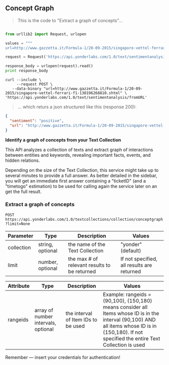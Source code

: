 ## Concept Graph 

> This is the code to "Extract a graph of concepts"...

```python

from urllib2 import Request, urlopen

values = """
url=http://www.gazzetta.it/Formula-1/20-09-2015/singapore-vettel-ferrari-f1-130196268810.shtml"""

request = Request('https://api.yonderlabs.com/1.0/text/sentimentanalysis/fromURL', data=values)

response_body = urlopen(request).read()
print response_body
```

```shell
curl --include \
     --request POST \
   --data-binary "url=http://www.gazzetta.it/Formula-1/20-09-2015/singapore-vettel-ferrari-f1-130196268810.shtml" \
'https://api.yonderlabs.com/1.0/text/sentimentanalysis/fromURL'
```



>... which returs a json structured like this (response 200):

```json
{
  "sentiment": "positive",
  "url": "http://www.gazzetta.it/Formula-1/20-09-2015/singapore-vettel-ferrari-f1-130196268810.shtml"
}
```




**Identify a graph of concepts from your Text Collection**

This API analyzes a collection of texts and extract graph of interactions between entities and keywords, revealing important facts, events, and hidden relations.

<aside class="notice">
Depending on the size of the Text Collection, this service might take up to several minutes to provide a full answer. As better detailed in the sidebar, you will get an immediate first answer containing a "ticketID" (and a "timetogo" estimation) to be used for calling again the service later on an get the full result. 
</aside>

### Extract a graph of concepts 

`POST https://api.yonderlabs.com/1.0/textcollections/collection/conceptgraph?limit=None`

Parameter | Type | Description | Values |
--------- | ------- | ----------- | ----------- |
collection | string, optional | the name of the Text Collection | "yonder" (default)
limit | number, optional | the max # of relevant results to be returned | If not specified, all results are returned


Attribute | Type | Description | Values
--------- | ------- | ----------- | ----------- |
rangeids | array of number intervals, optional | the interval of Item IDs to be used | Example: rangeids = (90,100), (150,180) means consider all Items whose ID is in the interval (90,100) AND all items whose ID is in (150,180). If not specified the entire Text Collection is used



<aside class="success">
Remember — insert your credentials for authentication!
</aside>
